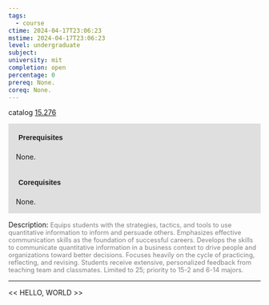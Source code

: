 ```yaml
---
tags:
  - course
ctime: 2024-04-17T23:06:23
mstime: 2024-04-17T23:06:23
level: undergraduate
subject: 
university: mit
completion: open
percentage: 0
prereq: None.
coreq: None.
---
```


catalog [15.276](http://student.mit.edu/catalog/m15a.html#15.276)

<span style="display: block; padding: 15px; background-color: rgb(100, 100, 100, 0.2);"><font id="m_prereq1055_0" style="display: block; font-family: Arial, sans-serif; font-weight: bold; padding: 5px">Prerequisites</font><br><span id="prereq1055_0">None.</span></span>
<span style="display: block; padding: 15px; background-color: rgb(100, 100, 100, 0.2);"><font id="m_coreq1055_0" style="display: block; font-family: Arial, sans-serif; font-weight: bold; padding: 5px">Corequisites</font><br><span id="coreq1055_0">None.</span></span>

<font style="">Description:</font>
<font style="color: grey; font-size: 0.8rem;">Equips students with the strategies, tactics, and tools to use quantitative information to inform and persuade others. Emphasizes effective communication skills as the foundation of successful careers. Develops the skills to communicate quantitative information in a business context to drive people and organizations toward better decisions. Focuses heavily on the cycle of practicing, reflecting, and revising. Students receive extensive, personalized feedback from teaching team and classmates. Limited to 25; priority to 15-2 and 6-14 majors.</font>



---

<< HELLO, WORLD >>
